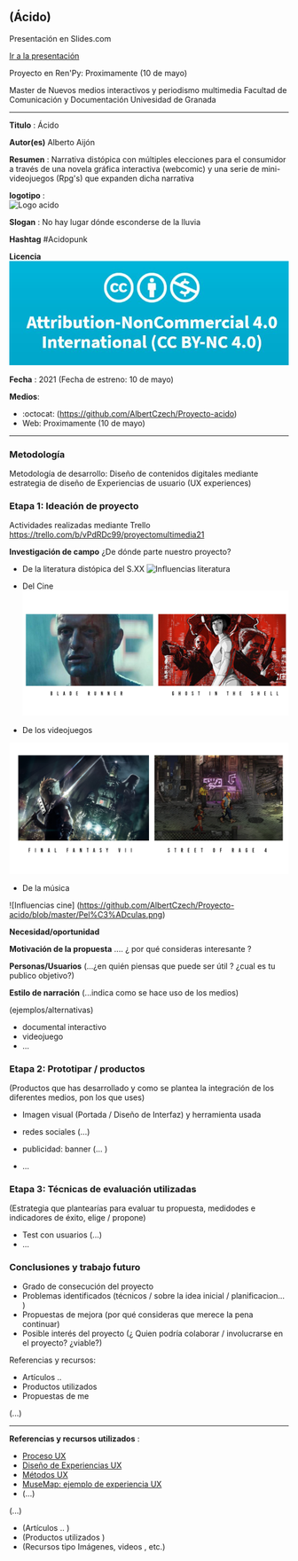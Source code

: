 
## (Ácido)  

Presentación en Slides.com

[Ir a la presentación](https://slides.com/albertoaijon/deck)

Proyecto en Ren'Py: Proximamente (10 de mayo)

Master de Nuevos medios interactivos y periodismo multimedia
Facultad de Comunicación y Documentación
Univesidad de Granada  

----

**Titulo** : Ácido

**Autor(es)** Alberto Aijón

**Resumen** : Narrativa distópica con múltiples elecciones para el consumidor a través de una novela gráfica interactiva (webcomic) y una serie de mini-videojuegos (Rpg's) que expanden dicha narrativa

**logotipo** :  
![Logo acido](https://user-images.githubusercontent.com/82902371/115732922-b4417300-a388-11eb-8afd-8a69d70ab0fd.jpg)


**Slogan** : No hay lugar dónde esconderse de la lluvia

**Hashtag**  #Acidopunk

**Licencia**    
![licencia](https://github.com/AlbertCzech/Proyecto-acido/blob/master/licencia.JPG)

**Fecha** : 2021 (Fecha de estreno: 10 de mayo)

**Medios**: 


*  :octocat: (https://github.com/AlbertCzech/Proyecto-acido) 
* Web: Proximamente (10 de mayo)




--- 

### Metodología

Metodología de desarrollo: Diseño de contenidos digitales mediante estrategia de diseño de Experiencias de usuario (UX experiences) 

### Etapa 1: Ideación de proyecto 

Actividades realizadas mediante Trello https://trello.com/b/vPdRDc99/proyectomultimedia21

**Investigación de campo**   ¿De dónde parte nuestro proyecto? 


* De la literatura distópica del S.XX 
![Influencias literatura](https://user-images.githubusercontent.com/82902371/115740268-f077d200-a38e-11eb-98bc-c7563b68e074.png)

* Del Cine
![Influencias cine](https://github.com/AlbertCzech/Proyecto-acido/blob/master/Pel%C3%ADculas.png?raw=true)

* De los videojuegos

![Influencias videojuegos](https://github.com/AlbertCzech/Proyecto-acido/blob/master/videojuegos.png?raw=true)

* De la música

![Influencias cine] (https://github.com/AlbertCzech/Proyecto-acido/blob/master/Pel%C3%ADculas.png)



 


**Necesidad/oportunidad** 

**Motivación de la propuesta** .... ¿ por qué consideras interesante ? 

**Personas/Usuarios**  (...¿en quién piensas que puede ser útil ? ¿cual es tu publico objetivo?) 

**Estilo de narración**  (...indica como se hace uso de los medios)  

(ejemplos/alternativas) 
* documental interactivo 
* videojuego 
* ... 



### Etapa 2: Prototipar / productos 

(Productos que has desarrollado y como se plantea la integración de los diferentes medios, pon los que uses) 

* Imagen visual (Portada / Diseño de Interfaz) y herramienta usada 

* redes sociales (...) 

* publicidad: banner (... ) 

* ...

### Etapa 3: Técnicas de evaluación utilizadas

(Estrategia que plantearías para evaluar tu propuesta, medidodes e indicadores de éxito, elige / propone) 

* Test con usuarios (...) 
* ... 





### Conclusiones y trabajo futuro


* Grado de consecución del proyecto 
* Problemas identificados  (técnicos / sobre la idea inicial / planificacion… ) 
* Propuestas de mejora (por qué consideras que merece la pena continuar)
* Posible interés del proyecto (¿ Quien podría  colaborar / involucrarse en el proyecto? ¿viable?)


Referencias y recursos: 

* Artículos ..  
* Productos utilizados  
* Propuestas de me

(...)






----

**Referencias y recursos utilizados** :

* [Proceso UX](https://uxmastery.com/resources/process/)
* [Diseño de Experiencias UX](http://www.nosolousabilidad.com/articulos/uxd.htm) 
* [Métodos UX](https://mgea.github.io/UX-DIU-Checklist/index.html) 
* [MuseMap: ejemplo de experiencia UX](https://blog.prototypr.io/musemap-street-art-app-ux-case-study-9bec6a99823b) 
* (...) 

(...)
* (Artículos ..  )
* (Productos utilizados ) 
* (Recursos tipo Imágenes, videos , etc.) 












